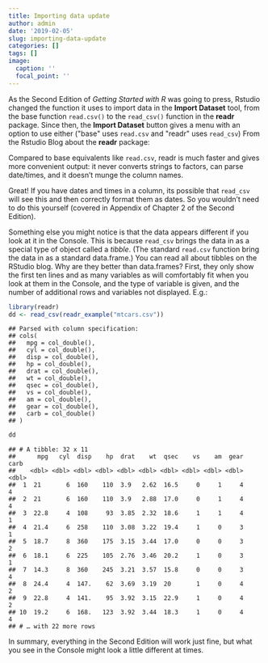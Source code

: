 ```yaml
---
title: Importing data update
author: admin
date: '2019-02-05'
slug: importing-data-update
categories: []
tags: []
image:
  caption: ''
  focal_point: ''
---
```



As the Second Edition of *Getting Started with R* was going to press, Rstudio changed the function it uses to import data in the **Import Dataset** tool, from the base function `read.csv()` to the `read_csv()` function in the **readr** package. Since then, the **Import Dataset** button gives a menu with an option to use either ("base" uses `read.csv` and "readr" uses `read_csv`) From the Rstudio Blog about the **readr** package:

Compared to base equivalents like `read.csv`, readr is much faster and gives more convenient output: it never converts strings to factors, can parse date/times, and it doesn’t munge the column names.

Great! If you have dates and times in a column, its possible that `read_csv` will see this and then correctly format them as dates. So you wouldn’t need to do this yourself (covered in Appendix of Chapter 2 of the Second Edition).

Something else you might notice is that the data appears different if you look at it in the Console. This is because `read_csv` brings the data in as a special type of object called a *tibble*. (The standard `read.csv` function bring the data in as a standard data.frame.) You can read all about tibbles on the RStudio blog. Why are they better than data.frames? First, they only show the first ten lines and as many variables as will comfortably fit when you look at them in the Console, and the type of variable is given, and the number of additional rows and variables not displayed. E.g.:


```r
library(readr)
dd <- read_csv(readr_example("mtcars.csv"))
```

```
## Parsed with column specification:
## cols(
##   mpg = col_double(),
##   cyl = col_double(),
##   disp = col_double(),
##   hp = col_double(),
##   drat = col_double(),
##   wt = col_double(),
##   qsec = col_double(),
##   vs = col_double(),
##   am = col_double(),
##   gear = col_double(),
##   carb = col_double()
## )
```

```r
dd
```

```
## # A tibble: 32 x 11
##      mpg   cyl  disp    hp  drat    wt  qsec    vs    am  gear  carb
##    <dbl> <dbl> <dbl> <dbl> <dbl> <dbl> <dbl> <dbl> <dbl> <dbl> <dbl>
##  1  21       6  160    110  3.9   2.62  16.5     0     1     4     4
##  2  21       6  160    110  3.9   2.88  17.0     0     1     4     4
##  3  22.8     4  108     93  3.85  2.32  18.6     1     1     4     1
##  4  21.4     6  258    110  3.08  3.22  19.4     1     0     3     1
##  5  18.7     8  360    175  3.15  3.44  17.0     0     0     3     2
##  6  18.1     6  225    105  2.76  3.46  20.2     1     0     3     1
##  7  14.3     8  360    245  3.21  3.57  15.8     0     0     3     4
##  8  24.4     4  147.    62  3.69  3.19  20       1     0     4     2
##  9  22.8     4  141.    95  3.92  3.15  22.9     1     0     4     2
## 10  19.2     6  168.   123  3.92  3.44  18.3     1     0     4     4
## # … with 22 more rows
```

In summary, everything in the Second Edition will work just fine, but what you see in the Console might look a little different at times.
